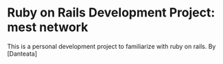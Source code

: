 # Ruby on Rails Development Project: mest network

This is a personal development project to familiarize with 
ruby on rails.
By [Danteata]
